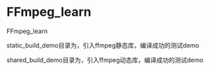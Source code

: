 # FFmpeg_learn
FFmpeg_learn

static_build_demo目录为，引入ffmpeg静态库，编译成功的测试demo

shared_build_demo目录为，引入ffmpeg动态库，编译成功的测试demo

